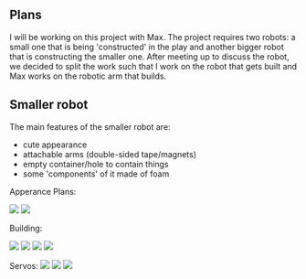 ## Plans
I will be working on this project with Max. The project requires two robots: a small one that is being 'constructed' in the play and another bigger robot that is constructing the smaller one.
After meeting up to discuss the robot, we decided to split the work such that I work on the robot that gets built and Max works on the robotic arm that builds. 
## Smaller robot
The main features of the smaller robot are:
- cute appearance
- attachable arms (double-sided tape/magnets)
- empty container/hole to contain things
- some 'components' of it made of foam

Apperance Plans:



![](images/cardball.jpg)
![](images/bay.jpeg)

Building: 

![](images/begin.JPG)
![](images/1.JPG)
![](images/2.JPG)
![](images/final_outside.JPG)

Servos:
![](images/servo.JPG)
![](images/connections.JPG)
![](images/servo2.JPG)
